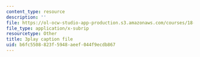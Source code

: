 ```yaml
---
content_type: resource
description: ''
file: https://ol-ocw-studio-app-production.s3.amazonaws.com/courses/18-06sc-linear-algebra-fall-2011/b6fc5508823f5948aeef044f9ecdb867_J7DzL2_Na80.vtt
file_type: application/x-subrip
resourcetype: Other
title: 3play caption file
uid: b6fc5508-823f-5948-aeef-044f9ecdb867
---
```

